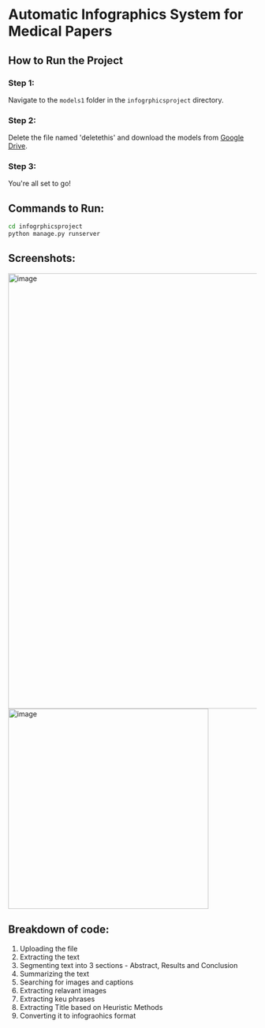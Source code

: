 # Automatic Infographics System for Medical Papers

## How to Run the Project

### Step 1:
Navigate to the `models1` folder in the `infogrphicsproject` directory.

### Step 2:
Delete the file named 'deletethis' and download the models from [Google Drive](link).

### Step 3:
You're all set to go!

## Commands to Run:

```bash
cd infogrphicsproject
python manage.py runserver
```

## Screenshots:

<img width="883" alt="image" src="https://github.com/protocorn/automatic-infographics-system-for-medical-paper/assets/53559317/a2fa8a9c-44ba-4a22-a699-3191be1a8438">

<img width="406" alt="image" src="https://github.com/protocorn/automatic-infographics-system-for-medical-paper/assets/53559317/6e21d4c8-b2a1-4a2e-b207-5b859f8887ec">

## Breakdown of code:
1. Uploading the file
2. Extracting the text
3. Segmenting text into 3 sections - Abstract, Results and Conclusion
4. Summarizing the text
5. Searching for images and captions
6. Extracting relavant images
7. Extracting keu phrases
8. Extracting Title based on Heuristic Methods
9. Converting it to infograohics format



